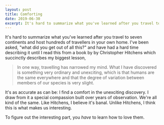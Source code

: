 ```yaml
---
layout: post
title: Comforting
date: 2019-06-30
excerpt: It's hard to summarize what you've learned after you travel to seven continents and host hundreds of travellers in your own home. I've been...
---
```


It's hard to summarize what you've learned after you travel to seven continents and host hundreds of travellers in your own home. I've been asked, "what did you get out of all this?" and have had a hard time describing it until I read this from a book by by Christopher Hitchens which succinctly describes my biggest lesson,

> In one way, travelling has narrowed my mind. What I have discovered is something very ordinary and unexciting, which is that humans are the same everywhere and that the degree of variation between members of our species is very slight.

It's as accurate as can be: I find a comfort in the unexciting discovery. I draw from it a special compassion built over years of observation. We're all kind of the same. Like Hitchens, I believe it's banal. Unlike Hitchens, I think this is what makes us interesting.

To figure out the interesting part, you _have_ to learn how to love them.